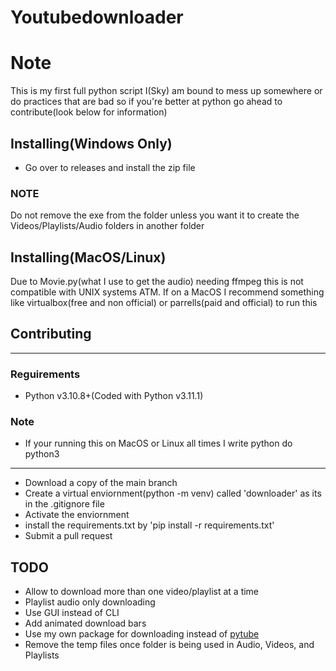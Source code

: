 # Youtubedownloader

# Note
This is my first full python script I(Sky) am bound to mess up somewhere or do practices that are bad so if you're better at python go ahead to contribute(look below for information)

## Installing(Windows Only)
- Go over to releases and install the zip file

### NOTE
Do not remove the exe from the folder unless you want it to create the Videos/Playlists/Audio folders in another folder

## Installing(MacOS/Linux)
Due to Movie.py(what I use to get the audio) needing ffmpeg this is not compatible with UNIX systems ATM. If on a MacOS I recommend something like virtualbox(free and non official) or parrells(paid and official) to run this

## Contributing
---
### Reguirements
- Python v3.10.8+(Coded with Python v3.11.1)

### Note
- If your running this on MacOS or Linux all times I write python do python3
---
- Download a copy of the main branch
- Create a virtual enviornment(python -m venv) called 'downloader' as its in the .gitignore file
- Activate the enviornment
- install the requirements.txt by 'pip install -r requirements.txt'
- Submit a pull request

## TODO
- Allow to download more than one video/playlist at a time
- Playlist audio only downloading
- Use GUI instead of CLI
- Add animated download bars
- Use my own package for downloading instead of [pytube](https://github.com/pytube/pytube)
- Remove the temp files once folder is being used in Audio, Videos, and Playlists
